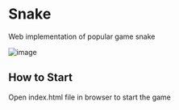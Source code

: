 # Snake
Web implementation of popular game snake

![image](https://user-images.githubusercontent.com/25494882/183263885-70dc5dd5-cdb7-44f5-bebe-f5fcfe53ad1f.png)

## How to Start
Open index.html file in browser to start the game
